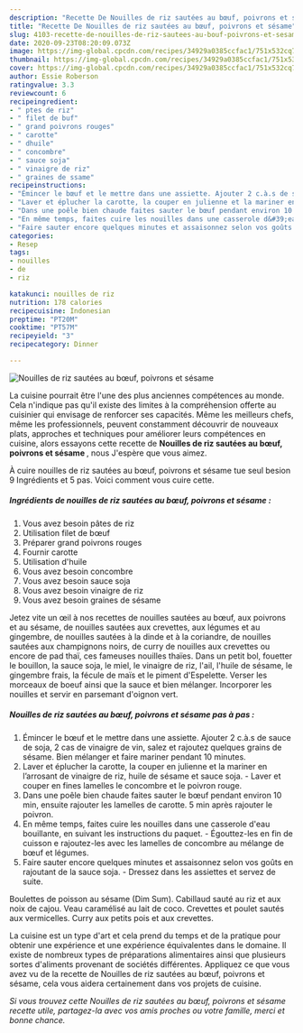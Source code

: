 ```yaml
---
description: "Recette De Nouilles de riz sautées au bœuf, poivrons et sésame"
title: "Recette De Nouilles de riz sautées au bœuf, poivrons et sésame"
slug: 4103-recette-de-nouilles-de-riz-sautees-au-bouf-poivrons-et-sesame
date: 2020-09-23T08:20:09.073Z
image: https://img-global.cpcdn.com/recipes/34929a0385ccfac1/751x532cq70/nouilles-de-riz-sautees-au-boeuf-poivrons-et-sesame-photo-principale-de-la-recette.jpg
thumbnail: https://img-global.cpcdn.com/recipes/34929a0385ccfac1/751x532cq70/nouilles-de-riz-sautees-au-boeuf-poivrons-et-sesame-photo-principale-de-la-recette.jpg
cover: https://img-global.cpcdn.com/recipes/34929a0385ccfac1/751x532cq70/nouilles-de-riz-sautees-au-boeuf-poivrons-et-sesame-photo-principale-de-la-recette.jpg
author: Essie Roberson
ratingvalue: 3.3
reviewcount: 6
recipeingredient:
- " ptes de riz"
- " filet de buf"
- " grand poivrons rouges"
- " carotte"
- " dhuile"
- " concombre"
- " sauce soja"
- " vinaigre de riz"
- " graines de ssame"
recipeinstructions:
- "Émincer le bœuf et le mettre dans une assiette. Ajouter 2 c.à.s de sauce de soja, 2 cas de vinaigre de vin, salez et rajoutez quelques grains de sésame. Bien mélanger et faire mariner pendant 10 minutes."
- "Laver et éplucher la carotte, la couper en julienne et la mariner en l’arrosant de vinaigre de riz, huile de sésame et sauce soja. Laver et couper en fines lamelles le concombre et le poivron rouge."
- "Dans une poêle bien chaude faites sauter le bœuf pendant environ 10 min, ensuite rajouter les lamelles de carotte. 5 min après rajouter le poivron."
- "En même temps, faites cuire les nouilles dans une casserole d&#39;eau bouillante, en suivant les instructions du paquet. Égouttez-les en fin de cuisson e rajoutez-les avec les lamelles de concombre au mélange de bœuf et légumes."
- "Faire sauter encore quelques minutes et assaisonnez selon vos goûts en rajoutant de la sauce soja. Dressez dans les assiettes et servez de suite."
categories:
- Resep
tags:
- nouilles
- de
- riz

katakunci: nouilles de riz 
nutrition: 178 calories
recipecuisine: Indonesian
preptime: "PT20M"
cooktime: "PT57M"
recipeyield: "3"
recipecategory: Dinner

---
```



![Nouilles de riz sautées au bœuf, poivrons et sésame](https://img-global.cpcdn.com/recipes/34929a0385ccfac1/751x532cq70/nouilles-de-riz-sautees-au-boeuf-poivrons-et-sesame-photo-principale-de-la-recette.jpg)

La cuisine pourrait être l'une des plus anciennes compétences au monde. Cela n'indique pas qu'il existe des limites à la compréhension offerte au cuisinier qui envisage de renforcer ses capacités. Même les meilleurs chefs, même les professionnels, peuvent constamment découvrir de nouveaux plats, approches et techniques pour améliorer leurs compétences en cuisine, alors essayons cette recette de <strong> Nouilles de riz sautées au bœuf, poivrons et sésame </strong>, nous J'espère que vous aimez.

<!--inarticleads1-->

À cuire nouilles de riz sautées au bœuf, poivrons et sésame tue seul besion 9 Ingrédients et 5 pas. Voici comment vous cuire cette.

##### Ingrédients de nouilles de riz sautées au bœuf, poivrons et sésame :

1. Vous avez besoin  pâtes de riz
1. Utilisation  filet de bœuf
1. Préparer  grand poivrons rouges
1. Fournir  carotte
1. Utilisation  d&#39;huile
1. Vous avez besoin  concombre
1. Vous avez besoin  sauce soja
1. Vous avez besoin  vinaigre de riz
1. Vous avez besoin  graines de sésame


Jetez vite un œil à nos recettes de nouilles sautées au bœuf, aux poivrons et au sésame, de nouilles sautées aux crevettes, aux légumes et au gingembre, de nouilles sautées à la dinde et à la coriandre, de nouilles sautées aux champignons noirs, de curry de nouilles aux crevettes ou encore de pad thaï, ces fameuses nouilles thaïes. Dans un petit bol, fouetter le bouillon, la sauce soja, le miel, le vinaigre de riz, l&#39;ail, l&#39;huile de sésame, le gingembre frais, la fécule de maïs et le piment d&#39;Espelette. Verser les morceaux de boeuf ainsi que la sauce et bien mélanger. Incorporer les nouilles et servir en parsemant d&#39;oignon vert. 

<!--inarticleads2-->

##### Nouilles de riz sautées au bœuf, poivrons et sésame pas à pas :

1. Émincer le bœuf et le mettre dans une assiette. Ajouter 2 c.à.s de sauce de soja, 2 cas de vinaigre de vin, salez et rajoutez quelques grains de sésame. Bien mélanger et faire mariner pendant 10 minutes.
1. Laver et éplucher la carotte, la couper en julienne et la mariner en l’arrosant de vinaigre de riz, huile de sésame et sauce soja. - Laver et couper en fines lamelles le concombre et le poivron rouge.
1. Dans une poêle bien chaude faites sauter le bœuf pendant environ 10 min, ensuite rajouter les lamelles de carotte. 5 min après rajouter le poivron.
1. En même temps, faites cuire les nouilles dans une casserole d&#39;eau bouillante, en suivant les instructions du paquet. - Égouttez-les en fin de cuisson e rajoutez-les avec les lamelles de concombre au mélange de bœuf et légumes.
1. Faire sauter encore quelques minutes et assaisonnez selon vos goûts en rajoutant de la sauce soja. - Dressez dans les assiettes et servez de suite.


Boulettes de poisson au sésame (Dim Sum). Cabillaud sauté au riz et aux noix de cajou. Veau caramélisé au lait de coco. Crevettes et poulet sautés aux vermicelles. Curry aux petits pois et aux crevettes. 

<!--inarticleads1-->

<p>
La cuisine est un type d'art et cela prend du temps et de la pratique pour obtenir une expérience et une expérience équivalentes dans le domaine. Il existe de nombreux types de préparations alimentaires ainsi que plusieurs sortes d'aliments provenant de sociétés différentes. Appliquez ce que vous avez vu de la recette de Nouilles de riz sautées au bœuf, poivrons et sésame, cela vous aidera certainement dans vos projets de cuisine.
</p>

<p>
<i>Si vous trouvez cette Nouilles de riz sautées au bœuf, poivrons et sésame recette utile, partagez-la avec vos amis proches ou votre famille, merci et bonne chance.</i>
</p>
